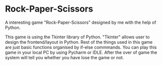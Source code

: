 # Rock-Paper-Scissors
A interesting game "Rock-Paper-Scissors" designed by me with the help of Python. 

This game is using the Tkinter library of Python.
"Tkinter" allows user to design the frontend/layout in Python.
Rest of the things used in this game are just basic functions organised by if-else commmands.
You can play this game in your local PC by using Pycharm or IDLE.
After the over of game the system will tell you whether you have lose the game or not.

